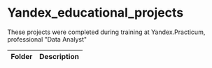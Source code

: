 # Yandex_educational_projects

These projects were completed during training at Yandex.Practicum, professional "Data Analyst"

|        Folder         |       Description      |
| :-------------------: | :---------------------:|
